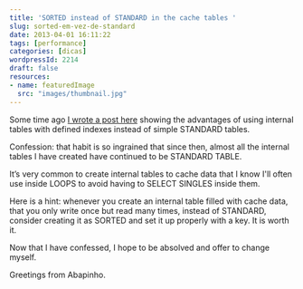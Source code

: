 ```yaml
---
title: 'SORTED instead of STANDARD in the cache tables '
slug: sorted-em-vez-de-standard
date: 2013-04-01 16:11:22
tags: [performance]
categories: [dicas]
wordpressId: 2214
draft: false
resources:
- name: featuredImage
  src: "images/thumbnail.jpg"
---
```

Some time ago [ I wrote a post here][1] showing the advantages of using internal tables with defined indexes instead of simple STANDARD tables.

Confession: that habit is so ingrained that since then, almost all the internal tables I have created have continued to be STANDARD TABLE.

It’s very common to create internal tables to cache data that I know I'll often use inside LOOPS to avoid having to SELECT SINGLES inside them.

Here is a hint: whenever you create an internal table filled with cache data, that you only write once but read many times, instead of STANDARD, consider creating it as SORTED and set it up properly with a key. It is worth it.

Now that I have confessed, I hope to be absolved and offer to change myself.

Greetings from Abapinho.

   [1]: https://abapinho.com/en/2011/05/corrida-de-tabelas/ (Partida… lagarta… fugida!)
